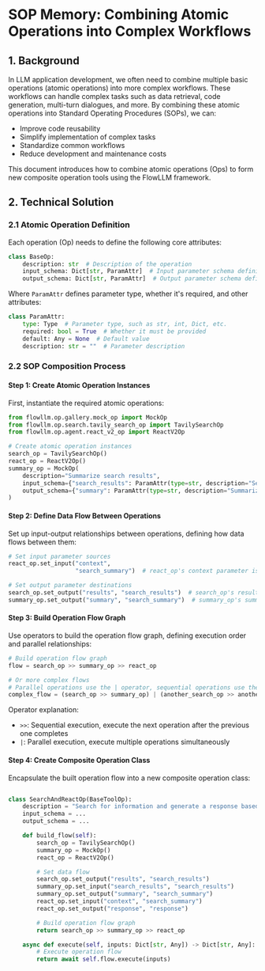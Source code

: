# SOP Memory: Combining Atomic Operations into Complex Workflows

## 1. Background

In LLM application development, we often need to combine multiple basic operations (atomic operations) into more complex
workflows. These workflows can handle complex tasks such as data retrieval, code generation, multi-turn dialogues, and
more. By combining these atomic operations into Standard Operating Procedures (SOPs), we can:

- Improve code reusability
- Simplify implementation of complex tasks
- Standardize common workflows
- Reduce development and maintenance costs

This document introduces how to combine atomic operations (Ops) to form new composite operation tools using the FlowLLM
framework.

## 2. Technical Solution

### 2.1 Atomic Operation Definition

Each operation (Op) needs to define the following core attributes:

```python
class BaseOp:
    description: str  # Description of the operation
    input_schema: Dict[str, ParamAttr]  # Input parameter schema definition
    output_schema: Dict[str, ParamAttr]  # Output parameter schema definition
```

Where `ParamAttr` defines parameter type, whether it's required, and other attributes:

```python
class ParamAttr:
    type: Type  # Parameter type, such as str, int, Dict, etc.
    required: bool = True  # Whether it must be provided
    default: Any = None  # Default value
    description: str = ""  # Parameter description
```

### 2.2 SOP Composition Process

#### Step 1: Create Atomic Operation Instances

First, instantiate the required atomic operations:

```python
from flowllm.op.gallery.mock_op import MockOp
from flowllm.op.search.tavily_search_op import TavilySearchOp
from flowllm.op.agent.react_v2_op import ReactV2Op

# Create atomic operation instances
search_op = TavilySearchOp()
react_op = ReactV2Op()
summary_op = MockOp(
    description="Summarize search results",
    input_schema={"search_results": ParamAttr(type=str, description="Search results to summarize")},
    output_schema={"summary": ParamAttr(type=str, description="Summarized content")}
)
```

#### Step 2: Define Data Flow Between Operations

Set up input-output relationships between operations, defining how data flows between them:

```python
# Set input parameter sources
react_op.set_input("context",
                   "search_summary")  # react_op's context parameter is retrieved from search_summary in memory

# Set output parameter destinations
search_op.set_output("results", "search_results")  # search_op's results output to search_results in memory
summary_op.set_output("summary", "search_summary")  # summary_op's summary output to search_summary in memory
```

#### Step 3: Build Operation Flow Graph

Use operators to build the operation flow graph, defining execution order and parallel relationships:

```python
# Build operation flow graph
flow = search_op >> summary_op >> react_op

# Or more complex flows
# Parallel operations use the | operator, sequential operations use the >> operator
complex_flow = (search_op >> summary_op) | (another_search_op >> another_summary_op) >> react_op
```

Operator explanation:

- `>>`: Sequential execution, execute the next operation after the previous one completes
- `|`: Parallel execution, execute multiple operations simultaneously

#### Step 4: Create Composite Operation Class

Encapsulate the built operation flow into a new composite operation class:

```python

class SearchAndReactOp(BaseToolOp):
    description = "Search for information and generate a response based on search results"
    input_schema = ...
    output_schema = ...

    def build_flow(self):
        search_op = TavilySearchOp()
        summary_op = MockOp()
        react_op = ReactV2Op()

        # Set data flow
        search_op.set_output("results", "search_results")
        summary_op.set_input("search_results", "search_results")
        summary_op.set_output("summary", "search_summary")
        react_op.set_input("context", "search_summary")
        react_op.set_output("response", "response")

        # Build operation flow graph
        return search_op >> summary_op >> react_op

    async def execute(self, inputs: Dict[str, Any]) -> Dict[str, Any]:
        # Execute operation flow
        return await self.flow.execute(inputs)
```